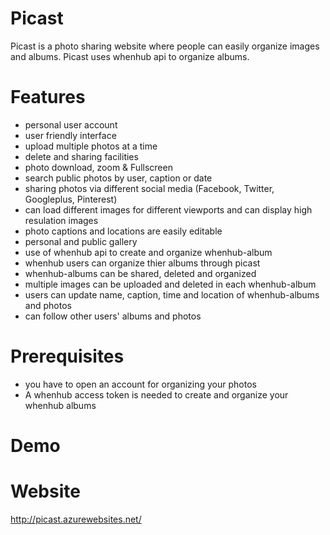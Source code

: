 # Picast
Picast is a photo sharing website where people can easily organize images and albums. Picast uses whenhub api to organize albums.
# Features
<ul class="list-group">
        <li class="list-group-item">personal user account</li>
        <li class="list-group-item">user friendly interface</li>
        <li class="list-group-item">upload multiple photos at a time</li>
        <li class="list-group-item">delete and sharing facilities</li>
        <li class="list-group-item">photo download, zoom & Fullscreen</li>
        <li class="list-group-item">search public photos by user, caption or date</li>
        <li class="list-group-item">sharing photos via different social media (Facebook, Twitter, Googleplus, Pinterest) </li>
        <li class="list-group-item">can load different images for different viewports and can display high resulation images</li>
        <li class="list-group-item">photo captions and locations are easily editable </li>
        <li class="list-group-item">personal and public gallery</li>
        <li class="list-group-item">use of whenhub api to create and organize whenhub-album</li>
        <li class="list-group-item">whenhub users can organize thier albums through picast</li>
        <li class="list-group-item">whenhub-albums can be shared, deleted and organized</li>
        <li class="list-group-item">multiple images can be uploaded and deleted in each whenhub-album</li>
        <li class="list-group-item">users can update name, caption, time and location of whenhub-albums and photos</li>
        <li class="list-group-item">can follow other users' albums and photos</li></ul>
        
# Prerequisites
<ul class="list-group">
        <li class="list-group-item">you have to open an account for organizing your photos</li>
        <li class="list-group-item">A whenhub access token is needed to create and organize your whenhub albums </li></ul>

# Demo 

# Website
http://picast.azurewebsites.net/
